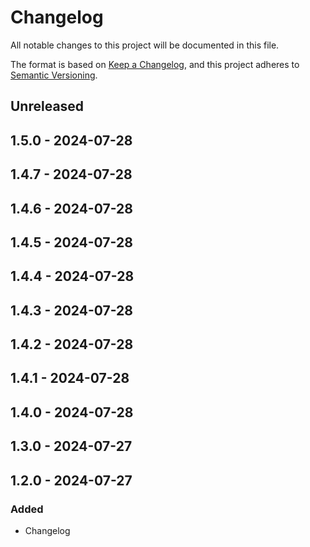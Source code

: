 # Changelog

All notable changes to this project will be documented in this file.

The format is based on [Keep a Changelog](https://keepachangelog.com/en/1.0.0/),
and this project adheres to [Semantic Versioning](https://semver.org/spec/v2.0.0.html).

## Unreleased

## 1.5.0 - 2024-07-28

## 1.4.7 - 2024-07-28

## 1.4.6 - 2024-07-28

## 1.4.5 - 2024-07-28

## 1.4.4 - 2024-07-28

## 1.4.3 - 2024-07-28

## 1.4.2 - 2024-07-28

## 1.4.1 - 2024-07-28

## 1.4.0 - 2024-07-28

## 1.3.0 - 2024-07-27

## 1.2.0 - 2024-07-27
### Added
- Changelog
